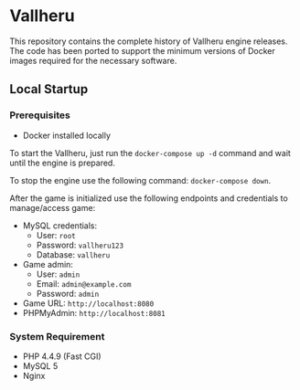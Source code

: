 # Vallheru

This repository contains the complete history of Vallheru engine releases. The code has been ported to support the minimum versions of Docker images required for the necessary software.

## Local Startup

### Prerequisites

- Docker installed locally

To start the Vallheru, just run the `docker-compose up -d` command and wait until the engine is prepared.

To stop the engine use the following command: `docker-compose down`.


After the game is initialized use the following endpoints and credentials to manage/access game:

- MySQL credentials:
    - User: `root`
    - Password: `vallheru123`
    - Database: `vallheru`
- Game admin:
    - User: `admin`
    - Email: `admin@example.com`
    - Password: `admin`
- Game URL: `http://localhost:8080`
- PHPMyAdmin: `http://localhost:8081`

### System Requirement

- PHP 4.4.9 (Fast CGI)
- MySQL 5
- Nginx